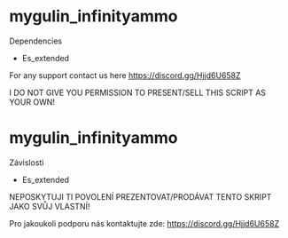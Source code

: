 # mygulin_infinityammo

Dependencies
- Es_extended

For any support contact us here https://discord.gg/Hjjd6U658Z

I DO NOT GIVE YOU PERMISSION TO PRESENT/SELL THIS SCRIPT AS YOUR OWN!

# mygulin_infinityammo

Závislosti
- Es_extended

NEPOSKYTUJI TI POVOLENÍ PREZENTOVAT/PRODÁVAT TENTO SKRIPT JAKO SVŮJ VLASTNÍ!

Pro jakoukoli podporu nás kontaktujte zde: https://discord.gg/Hjjd6U658Z
